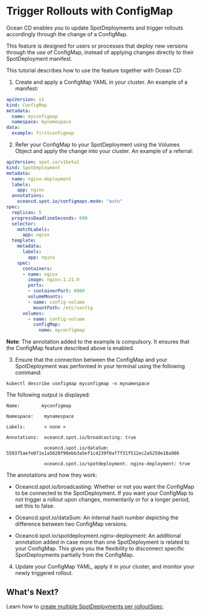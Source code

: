 # Trigger Rollouts with ConfigMap

Ocean CD enables you to update SpotDeployments and trigger rollouts accordingly through the change of a ConfigMap.  

This feature is designed for users or processes that deploy new versions through the use of ConfigMap, instead of applying changes directly to their SpotDeployment manifest.  

This tutorial describes how to use the feature together with Ocean CD:  

1. Create and apply a ConfigMap YAML in your cluster. An example of a manifest:  

```yaml
apiVersion: v1
kind: ConfigMap
metadata:
  name: myconfigmap
  namespace: mynamespace
data:
  example: firstconfigmap
```

2. Refer your ConfigMap to your SpotDeployment using the Volumes Object and apply the change into your cluster. An example of a referral:  

```yaml
apiVersion: spot.io/v1beta1
kind: SpotDeployment
metadata:
  name: nginx-deployment
  labels:
    app: nginx
  annotations:
    oceancd.spot.io/configmaps.mode: "auto"
spec:
  replicas: 5
  progressDeadlineSeconds: 600
  selector:
    matchLabels:
      app: nginx
  template:
    metadata:
      labels:
        app: nginx
    spec:
      containers:
      - name: nginx
        image: nginx:1.21.0
        ports:
        - containerPort: 8080
        volumeMounts:
        - name: config-volume
          mountPath: /etc/config
      volumes:
        - name: config-volume
          configMap:
            name: myconfigmap
```

**Note**: The annotation added to the example is compulsory. It ensures that the ConfigMap feature described above is enabled.   

3. Ensure that the connection between the ConfigMap and your SpotDeployment was performed in your terminal using the following command:  

`kubectl describe configmap myconfigmap -n mynamespace`

The following output is displayed:

```
Name:        myconfigmap

Namespace:    mynamespace

Labels:       < none >

Annotations:  oceancd.spot.io/broadcasting: true

              oceancd.spot.io/dataSum: 559375aefe071e1a5620f90ebb3a5ef1c4239f0af7f31f512ec2a5259e18a986

              oceancd.spot.io/spotdeployment. nginx-deployment: true
```

The annotations and how they work:

* Oceancd.spot.io/broadcasting: Whether or not you want the ConfigMap to be connected to the SpotDeployment. If you want your ConfigMap to not trigger a rollout upon changes, momentarily or for a longer period, set this to false.  

* Oceancd.spot.io/dataSum: An internal hash number depicting the difference between two ConfigMap versions.  

* Oceancd.spot.io/spotdeployment.nginx-deployment: An additional annotation added in case more than one SpotDeployment is related to your ConfigMap. This gives you the flexibility to disconnect specific SpotDeployments partially from the ConfigMap.

4. Update your ConfigMap YAML, apply it in your cluster, and monitor your newly triggered rollout.

## What's Next?

Learn how to [create multiple SpotDeployments per rolloutSpec](ocean-cd/concepts-features/trigger-configmap).
